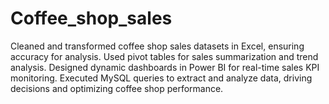 # Coffee_shop_sales

Cleaned and transformed coffee shop sales datasets in Excel, ensuring accuracy for analysis. Used pivot tables for sales summarization and trend analysis. Designed dynamic dashboards in Power BI for real-time sales KPI monitoring. Executed MySQL queries to extract and analyze data, driving decisions and optimizing coffee shop performance.
